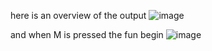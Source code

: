 here is an overview of the output
![image](https://github.com/Hamzachouchenne/graphic-info/assets/91777184/37950301-8cd8-4c3c-b7dd-6ed5cab9653b)

and when M is pressed the fun begin 
![image](https://github.com/Hamzachouchenne/graphic-info/assets/91777184/1d73b3c0-12b4-4be6-8180-b9fc91bc2be7)
